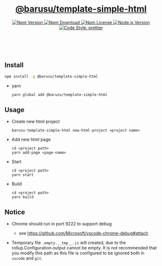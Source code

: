 <header>
  <h1 align="center">
    <a href="https://github.com/guanghechen/barusu/tree/main/scaffolds/template-simple-hml#readme">@barusu/template-simple-html</a>
  </h1>
  <div align="center">
    <a href="https://www.npmjs.com/package/@barusu/template-simple-html">
      <img
        alt="Npm Version"
        src="https://img.shields.io/npm/v/@barusu/template-simple-html.svg"
      />
    </a>
    <a href="https://www.npmjs.com/package/@barusu/template-simple-html">
      <img
        alt="Npm Download"
        src="https://img.shields.io/npm/dm/@barusu/template-simple-html.svg"
      />
    </a>
    <a href="https://www.npmjs.com/package/@barusu/template-simple-html">
      <img
        alt="Npm License"
        src="https://img.shields.io/npm/l/@barusu/template-simple-html.svg"
      />
    </a>
    <a href="https://github.com/nodejs/node">
      <img
        alt="Node.js Version"
        src="https://img.shields.io/node/v/@barusu/template-simple-html"
      />
    </a>
    <a href="https://github.com/prettier/prettier">
      <img
        alt="Code Style: prettier"
        src="https://img.shields.io/badge/code_style-prettier-ff69b4.svg?style=flat-square"
      />
    </a>
  </div>
</header>
<br/>


## Install

  ```bash
  npm install -g @barusu/template-simple-html
  ```

* yarn

  ```bash
  yarn global add @barusu/template-simple-html
  ```

## Usage

  * Create new html project
    ```shell
    barusu-template-simple-html new-html-project <project name>
    ```

  * Add new html page
    ```shell
    cd <project path>
    yarn add-page <page-name>
    ```

  * Start
    ```shell
    cd <project path>
    yarn start
    ```

  * Build
    ```shell
    cd <project path>
    yarn build
    ```

## Notice

  * Chrome should run in port 9222 to support debug
    - see https://github.com/Microsoft/vscode-chrome-debug#attach

  * Temporary file `.empty.__tmp__.js` will created, due to the rollup.Configuration.output cannot be empty. It is not recommended that you modify this path as this file is configured to be ignored both in `vscode` and `git`.
